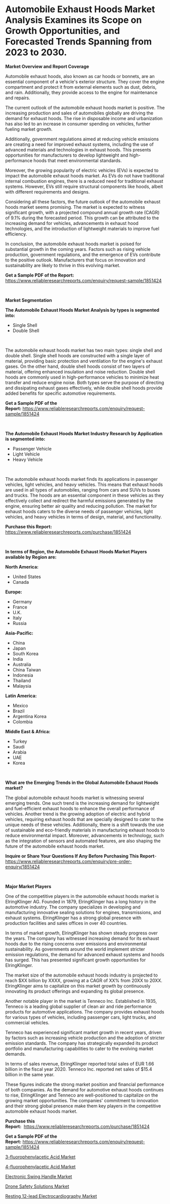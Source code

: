 <p><h1>Automobile Exhaust Hoods Market Analysis Examines its Scope on Growth Opportunities, and Forecasted Trends Spanning from 2023 to 2030.</h1></p><p><strong>Market Overview and Report Coverage</strong></p>
<p><p>Automobile exhaust hoods, also known as car hoods or bonnets, are an essential component of a vehicle's exterior structure. They cover the engine compartment and protect it from external elements such as dust, debris, and rain. Additionally, they provide access to the engine for maintenance and repairs.</p><p>The current outlook of the automobile exhaust hoods market is positive. The increasing production and sales of automobiles globally are driving the demand for exhaust hoods. The rise in disposable income and urbanization has also led to an increase in consumer spending on vehicles, further fueling market growth.</p><p>Additionally, government regulations aimed at reducing vehicle emissions are creating a need for improved exhaust systems, including the use of advanced materials and technologies in exhaust hoods. This presents opportunities for manufacturers to develop lightweight and high-performance hoods that meet environmental standards.</p><p>Moreover, the growing popularity of electric vehicles (EVs) is expected to impact the automobile exhaust hoods market. As EVs do not have traditional internal combustion engines, there is a reduced need for traditional exhaust systems. However, EVs still require structural components like hoods, albeit with different requirements and designs.</p><p>Considering all these factors, the future outlook of the automobile exhaust hoods market seems promising. The market is expected to witness significant growth, with a projected compound annual growth rate (CAGR) of 9.1% during the forecasted period. This growth can be attributed to the increasing demand for vehicles, advancements in exhaust hood technologies, and the introduction of lightweight materials to improve fuel efficiency.</p><p>In conclusion, the automobile exhaust hoods market is poised for substantial growth in the coming years. Factors such as rising vehicle production, government regulations, and the emergence of EVs contribute to the positive outlook. Manufacturers that focus on innovation and sustainability are likely to thrive in this evolving market.</p></p>
<p><strong>Get a Sample PDF of the Report:</strong> <a href="https://www.reliableresearchreports.com/enquiry/request-sample/1851424">https://www.reliableresearchreports.com/enquiry/request-sample/1851424</a></p>
<p>&nbsp;</p>
<p><strong>Market Segmentation</strong></p>
<p><strong>The Automobile Exhaust Hoods Market Analysis by types is segmented into:</strong></p>
<p><ul><li>Single Shell</li><li>Double Shell</li></ul></p>
<p>&nbsp;</p>
<p><p>The automobile exhaust hoods market has two main types: single shell and double shell. Single shell hoods are constructed with a single layer of material, providing basic protection and ventilation for the engine's exhaust gases. On the other hand, double shell hoods consist of two layers of material, offering enhanced insulation and noise reduction. Double shell hoods are commonly used in high-performance vehicles to minimize heat transfer and reduce engine noise. Both types serve the purpose of directing and dissipating exhaust gases effectively, while double shell hoods provide added benefits for specific automotive requirements.</p></p>
<p><strong>Get a Sample PDF of the Report:</strong>&nbsp;<a href="https://www.reliableresearchreports.com/enquiry/request-sample/1851424">https://www.reliableresearchreports.com/enquiry/request-sample/1851424</a></p>
<p>&nbsp;</p>
<p><strong>The Automobile Exhaust Hoods Market Industry Research by Application is segmented into:</strong></p>
<p><ul><li>Passenger Vehicle</li><li>Light Vehicle</li><li>Heavy Vehicle</li></ul></p>
<p>&nbsp;</p>
<p><p>The automobile exhaust hoods market finds its applications in passenger vehicles, light vehicles, and heavy vehicles. This means that exhaust hoods are used in all types of automobiles, ranging from cars and SUVs to buses and trucks. The hoods are an essential component in these vehicles as they effectively collect and redirect the harmful emissions generated by the engine, ensuring better air quality and reducing pollution. The market for exhaust hoods caters to the diverse needs of passenger vehicles, light vehicles, and heavy vehicles in terms of design, material, and functionality.</p></p>
<p><strong>Purchase this Report:</strong>&nbsp; <a href="https://www.reliableresearchreports.com/purchase/1851424">https://www.reliableresearchreports.com/purchase/1851424</a></p>
<p>&nbsp;</p>
<p><strong>In terms of Region, the Automobile Exhaust Hoods Market Players available by Region are:</strong></p>
<p>
    <p> <strong> North America: </strong>
        <ul>
            <li>United States</li>
            <li>Canada</li>
        </ul>
        </p> 
    <p> <strong> Europe: </strong>
        <ul>
            <li>Germany</li>
            <li>France</li>
            <li>U.K.</li>
            <li>Italy</li>
            <li>Russia</li>
        </ul>
        </p> 
    <p> <strong> Asia-Pacific: </strong>
        <ul>
            <li>China</li>
            <li>Japan</li>
            <li>South Korea</li>
            <li>India</li>
            <li>Australia</li>
            <li>China Taiwan</li>
            <li>Indonesia</li>
            <li>Thailand</li>
            <li>Malaysia</li>
        </ul>
        </p> 
    <p> <strong> Latin America: </strong>
        <ul>
            <li>Mexico</li>
            <li>Brazil</li>
            <li>Argentina Korea</li>
            <li>Colombia</li>
        </ul>
        </p> 
    <p> <strong> Middle East & Africa: </strong>
        <ul>
            <li>Turkey</li>
            <li>Saudi</li>
            <li>Arabia</li>
            <li>UAE</li>
            <li>Korea</li>
        </ul>
    </p>
    </p>
<p>&nbsp;</p>
<p><strong>What are the Emerging Trends in the Global Automobile Exhaust Hoods market?</strong></p>
<p><p>The global automobile exhaust hoods market is witnessing several emerging trends. One such trend is the increasing demand for lightweight and fuel-efficient exhaust hoods to enhance the overall performance of vehicles. Another trend is the growing adoption of electric and hybrid vehicles, requiring exhaust hoods that are specially designed to cater to the unique needs of these vehicles. Additionally, there is a shift towards the use of sustainable and eco-friendly materials in manufacturing exhaust hoods to reduce environmental impact. Moreover, advancements in technology, such as the integration of sensors and automated features, are also shaping the future of the automobile exhaust hoods market.</p></p>
<p><strong>Inquire or Share Your Questions If Any Before Purchasing This Report</strong>- <a href="https://www.reliableresearchreports.com/enquiry/pre-order-enquiry/1851424">https://www.reliableresearchreports.com/enquiry/pre-order-enquiry/1851424</a></p>
<p>&nbsp;</p>
<p><strong>Major Market Players</strong></p>
<p><p>One of the competitive players in the automobile exhaust hoods market is ElringKlinger AG. Founded in 1879, ElringKlinger has a long history in the automotive industry. The company specializes in developing and manufacturing innovative sealing solutions for engines, transmissions, and exhaust systems. ElringKlinger has a strong global presence with production facilities and sales offices in over 40 countries.</p><p>In terms of market growth, ElringKlinger has shown steady progress over the years. The company has witnessed increasing demand for its exhaust hoods due to the rising concerns over emissions and environmental sustainability. As governments around the world implement stricter emission regulations, the demand for advanced exhaust systems and hoods has surged. This has presented significant growth opportunities for ElringKlinger.</p><p>The market size of the automobile exhaust hoods industry is projected to reach $XX billion by XXXX, growing at a CAGR of XX% from 20XX to 20XX. ElringKlinger aims to capitalize on this market growth by continuously innovating its product offerings and expanding its global presence.</p><p>Another notable player in the market is Tenneco Inc. Established in 1935, Tenneco is a leading global supplier of clean air and ride performance products for automotive applications. The company provides exhaust hoods for various types of vehicles, including passenger cars, light trucks, and commercial vehicles.</p><p>Tenneco has experienced significant market growth in recent years, driven by factors such as increasing vehicle production and the adoption of stricter emission standards. The company has strategically expanded its product portfolio and manufacturing capabilities to cater to the evolving market demands.</p><p>In terms of sales revenue, ElringKlinger reported total sales of EUR 1.66 billion in the fiscal year 2020. Tenneco Inc. reported net sales of $15.4 billion in the same year.</p><p>These figures indicate the strong market position and financial performance of both companies. As the demand for automotive exhaust hoods continues to rise, ElringKlinger and Tenneco are well-positioned to capitalize on the growing market opportunities. The companies' commitment to innovation and their strong global presence make them key players in the competitive automobile exhaust hoods market.</p></p>
<p><strong>Purchase this Report:</strong>&nbsp;&nbsp;<a href="https://www.reliableresearchreports.com/purchase/1851424">https://www.reliableresearchreports.com/purchase/1851424</a></p>
<p></p>
<p><strong>Get a Sample PDF of the Report:</strong>&nbsp;<a href="https://www.reliableresearchreports.com/enquiry/request-sample/1851424">https://www.reliableresearchreports.com/enquiry/request-sample/1851424</a></p>
<p><p><a href="https://medium.com/@maxinefeest1904/3-fluorophenylacetic-acid-market-size-cagr-trends-2024-2030-861f06b600f7">3-fluorophenylacetic Acid Market</a></p><p><a href="https://medium.com/@cullenblick/analyzing-4-fluorophenylacetic-acid-market-global-industry-perspective-and-forecast-2023-to-2030-03c6b62337de">4-fluorophenylacetic Acid Market</a></p><p><a href="https://www.linkedin.com/pulse/electronic-swing-handle-market-size-2023-2030-global/">Electronic Swing Handle Market</a></p><p><a href="https://www.linkedin.com/pulse/drone-safety-solutions-market-size-share-amp-trends-analysis/">Drone Safety Solutions Market</a></p><p><a href="https://www.linkedin.com/pulse/resting-12-lead-electrocardiography-market-challenges-opportunities/">Resting 12-lead Electrocardiography Market</a></p></p>